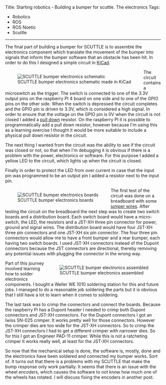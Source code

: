 Title: Starting robotics - Building a bumper for scuttle. The electronics
Tags:

- Robotics
- ROS
- ROS Noetic
- Scuttle

---

The final part of building a bumper for SCUTTLE is to assemble the electronics component which translate
the movement of the bumper into signals that inform the bumper software that an obstacle has been hit.
In order to do this I designed a simple circuit in [KiCad](https://www.kicad.org/).

<figure style="float:left">
<img alt="SCUTTLE bumper electronics schematic" src="/assets/images/robotics/scuttle/scuttle-bumper-kicad.png" />
<figcaption>SCUTTLE bumper electronics schematic made in KiCad</figcaption>
</figure>

The circuit contains a microswitch as the trigger. The switch is connected to one of the 3.3V output
pins on the raspberry PI 4 board on one side and to one of the GPIO pins on the other side. When
the switch is depressed the circuit completes and the GPIO pin is driven to 3.3V, which is considered
a high signal. In order to ensure that the voltage on the GPIO pin is 0V when the circuit is not
closed I added a [pull down](https://en.wikipedia.org/wiki/Pull-up_resistor) resistor. On the
raspberry PI it is possible to programmatically add a pull down resistor, however because I'm
using this as a learning exercise I thought it would be more suitable to include a physical pull down
resistor in the circuit.

The next thing I wanted from the circuit was the ability to see if the circuit was closed or not, so
that when I'm debugging it is obvious if there is a problem with the power, electronics or software.
For this purpose I added a yellow LED to the circuit, which lights up when the circuit is closed.

Finally in order to protect the LED from over current in case that the input pin was programmed to
be an output pin I added a resistor next to the input pin.

<figure style="float:left">
<img alt="SCUTTLE bumper electronics boards" src="/assets/images/robotics/scuttle/scuttle-bumper-electronics-boards.jpg" />
<figcaption>SCUTTLE bumper electronics boards</figcaption>
</figure>

The first test of the circuit was done on a breadboard with some [jumper wires](https://en.wikipedia.org/wiki/Jump_wire).
After testing the circuit on the breadboard the next step was to create two switch boards and
a distribution board. Each switch board would have a micro-switch, the LED, the resistors and a
JST-XH three pin connector for power, ground and signal wires.
The distribution board would have four JST-XH three pin connectors and one JST-XH six pin connector.
The four three pin connectors would allow me to have a front bumper and a rear bumper, each
having two switch boards. I used JST-XH connectors instead of the Dupont connectors because the
JST connectors are directional, thereby removing any potential issues with plugging the connector
in the wrong way.

<figure style="float:right">
<img alt="SCUTTLE bumper electronics assembled" src="/assets/images/robotics/scuttle/scuttle-bumper-assembled.jpg" />
<figcaption>SCUTTLE bumper electronics assembled</figcaption>
</figure>

Part of this journey involved learning how to solder electronics components. I bought a Weller WE 1010
soldering station for this and future jobs. I managed to do a reasonable job soldering the parts but
it is obvious that I still have a lot to learn when it comes to soldering.

The last task was to crimp the connectors and connect the boards. Because the raspberry Pi has a
Dupont header I needed to crimp both Dupont connectors and JST-XH connectors. For the Dupont connectors
I got an Iwiss SN-025 crimper. It works pretty well for those connectors. However the crimper dies are
too wide for the JST-XH connectors. So to crimp the JST-XH connectors I had to get a different
crimper with narrower dies. So for this I got an Engineer PAD-11 crimper. While this is not a
ratcheting crimper it works really well, at least for the JST-XH connectors.

So now that the mechanical setup is done, the software is, mostly, done and the electronics have
been soldered and connected my bumper works. Sort of. It turns out that there is a
problems with my SCUTTLE that make the bump response only work partially. It seems that
there is an issue with the wheel encoders, which causes the software to not know how much one of the
wheels has rotated. I will discuss fixing the encoders in another post.
